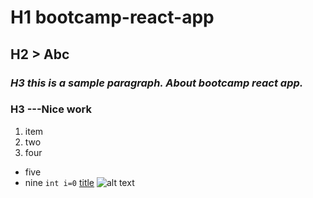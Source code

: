 # H1 **bootcamp-react-app**
## H2 > Abc

### *H3 this is a sample paragraph. About bootcamp react app.*
### H3 ---Nice work
1. item
2. two
3. four

- five
- nine
     `int i=0`
[title](www.google.com)
![alt text](![YOUSAF](https://github.com/4-Abdullah/bootcamp-react-app/assets/81546596/10edac61-6142-460c-ba3a-31bb79b230a8))
